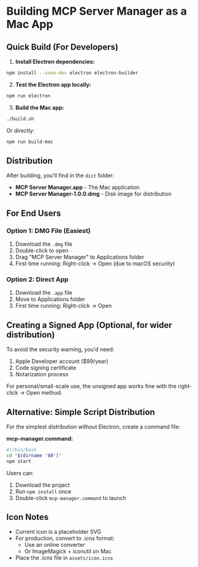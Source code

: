 # Building MCP Server Manager as a Mac App

## Quick Build (For Developers)

1. **Install Electron dependencies:**
```bash
npm install --save-dev electron electron-builder
```

2. **Test the Electron app locally:**
```bash
npm run electron
```

3. **Build the Mac app:**
```bash
./build.sh
```
Or directly:
```bash
npm run build-mac
```

## Distribution

After building, you'll find in the `dist` folder:
- **MCP Server Manager.app** - The Mac application
- **MCP Server Manager-1.0.0.dmg** - Disk image for distribution

## For End Users

### Option 1: DMG File (Easiest)
1. Download the `.dmg` file
2. Double-click to open
3. Drag "MCP Server Manager" to Applications folder
4. First time running: Right-click → Open (due to macOS security)

### Option 2: Direct App
1. Download the `.app` file
2. Move to Applications folder
3. First time running: Right-click → Open

## Creating a Signed App (Optional, for wider distribution)

To avoid the security warning, you'd need:
1. Apple Developer account ($99/year)
2. Code signing certificate
3. Notarization process

For personal/small-scale use, the unsigned app works fine with the right-click → Open method.

## Alternative: Simple Script Distribution

For the simplest distribution without Electron, create a command file:

**mcp-manager.command:**
```bash
#!/bin/bash
cd "$(dirname "$0")"
npm start
```

Users can:
1. Download the project
2. Run `npm install` once
3. Double-click `mcp-manager.command` to launch

## Icon Notes

- Current icon is a placeholder SVG
- For production, convert to .icns format:
  - Use an online converter
  - Or ImageMagick + iconutil on Mac
- Place the .icns file in `assets/icon.icns`